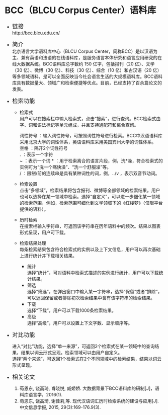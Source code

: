 
# BCC（BLCU Corpus Center）语料库

- <font size=4>链接</font>  
  http://bcc.blcu.edu.cn/
  
  
- <font size=4>简介</font>  
北京语言大学语料库中心（BLCU Corpus Center，简称BCC）是以汉语为主、兼有英语和法语的在线语料库，是服务语言本体研究和语言应用研究的在线大数据系统。BCC语料库总字数约 150 亿字，包括报刊（20 亿）、文学（30 亿）、微博（30 亿）、科技（30 亿）、综合（10 亿）和古汉语（20 亿）等多领域语料，是可以全面反映当今社会语言生活的大规模语料库。BCC语料库具有数据量大、领域广和检索便捷等优点。目前，已经支持了百余篇论文的发表。  


- <font size=4>检索功能</font>    
  - 检索式  
    用户可以在搜索栏中输入检索式，点击“搜索”，进行查询。BCC检索式由字、词和语法标记等单元组成，并且支持通配符和离合查询。  
      
    词性符号 ：输入词性符号，可按照词性符号进行检索。BCC中汉语语料库采用北京大学的词性体系，英语语料库采用美国宾州大学的词性体系。  
    空格 ：隔开2个词性符号  
    . ：表示一个字符  
    ~ ：表示一个词
    \* ：用于检索离合的语言片段，例，洗\*澡，符合检索式的实例可为“洗一个痛快澡”、“洗一个舒服澡”等。  
    / ：限制/前的连续串是具有某种词性的词，例，../v ，表示双音节动词。
  - 检索设置    
    点击“多领域”，检索结果将包含报刊、微博等全部领域的检索结果。用户也可以选择在某一领域中检索。选择“自定义”，可以进一步细化某一领域的检索范围，例如，检索范围可细化到文学领域下的《红楼梦》（仅限平台提供的语料）。 
      
  - 历时检索  
    在搜索栏输入字符串，可返回该字符串在历年语料中的频次。结果以图表形式呈现，用户可下载。  
  
  - 检索结果处理  
  每条检索结果包含符合检索式的实例以及上下文信息，用户可以再次基础上进行统计并下载相关结果。
    - 统计  
    选择“统计”，可对语料中检索式描述的实例进行统计，用户可以下载统计结果。
    - 筛选  
    选择“筛选”，在弹出窗口中输入某一字符串，选择“保留”或者“排除”，可以返回保留或者排除初次检索结果中含有该字符串的检索结果。
    - 下载  
    选择“下载”，用户可以下载1000条检索结果。
    - 高级  
    选择“高级”，用户可以设置上下文字数、显示顺序等。
  
  
- <font size=4>对比功能</font>

  进入“对比”功能，选择“单一来源”，可返回2个检索式在某一领域中的查询结果，结果以词云形式呈现。检索领域可以由用户自定义。  
  选择“两个来源”，可返回1个检索式在2个不同领域中的检索结果，结果以词云形式呈现。
  
  
- <font size=4>相关论文</font>  
  1. 荀恩东, 饶高琦, 肖晓悦, 臧娇娇. 大数据背景下BCC语料库的研制[J]，语料库语言学，2016(1).  
  2. 荀恩东, 饶高琦, 谢佳莉,等. 现代汉语词汇历时检索系统的建设与应用[J]. 中文信息学报, 2015, 29(3):169-176.9(3).
